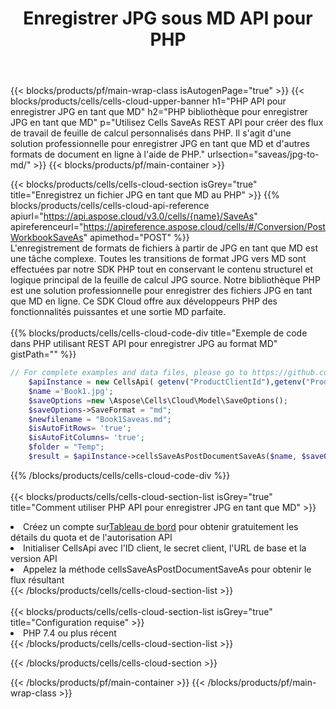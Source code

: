 ﻿---
title:  Enregistrer JPG sous MD API pour PHP
description:  API Cloud et SDK pour Microsoft Excel et OpenOffice Calc. Convertir une feuille de calcul en un autre format de fichier.
url: /fr/php/saveas/jpg-to-md/
---
{{< blocks/products/pf/main-wrap-class isAutogenPage="true" >}}
{{< blocks/products/cells/cells-cloud-upper-banner h1="PHP API pour enregistrer JPG en tant que MD" h2="PHP bibliothèque pour enregistrer JPG en tant que MD" p="Utilisez Cells SaveAs REST API pour créer des flux de travail de feuille de calcul personnalisés dans PHP. Il s\'agit d\'une solution professionnelle pour enregistrer JPG en tant que MD et d\'autres formats de document en ligne à l\'aide de PHP." urlsection="saveas/jpg-to-md/" >}}
{{< blocks/products/pf/main-container >}}

{{< blocks/products/cells/cells-cloud-section isGrey="true" title="Enregistrez un fichier JPG en tant que MD au PHP" >}}
{{% blocks/products/cells/cells-cloud-api-reference apiurl="https://api.aspose.cloud/v3.0/cells/{name}/SaveAs" apireferenceurl="https://apireference.aspose.cloud/cells/#/Conversion/PostWorkbookSaveAs" apimethod="POST" %}}
<br/>
L'enregistrement de formats de fichiers à partir de JPG en tant que MD est une tâche complexe. Toutes les transitions de format JPG vers MD sont effectuées par notre SDK PHP tout en conservant le contenu structurel et logique principal de la feuille de calcul JPG source. Notre bibliothèque PHP est une solution professionnelle pour enregistrer des fichiers JPG en tant que MD en ligne. Ce SDK Cloud offre aux développeurs PHP des fonctionnalités puissantes et une sortie MD parfaite.
<br/>
<br/>
{{% blocks/products/cells/cells-cloud-code-div title="Exemple de code dans PHP utilisant REST API pour enregistrer JPG au format MD" gistPath="" %}}
  
```php
// For complete examples and data files, please go to https://github.com/aspose-cells-cloud/aspose-cells-cloud-php/
    $apiInstance = new CellsApi( getenv("ProductClientId"),getenv("ProductClientSecret") );
    $name ='Book1.jpg';
    $saveOptions =new \Aspose\Cells\Cloud\Model\SaveOptions();
    $saveOptions->SaveFormat = "md";
    $newfilename = "Book1Saveas.md";
    $isAutoFitRows= 'true';
    $isAutoFitColumns= 'true';
    $folder = "Temp";
    $result = $apiInstance->cellsSaveAsPostDocumentSaveAs($name, $saveOptions, $newfilename,$isAutoFitRows, $isAutoFitColumns, $folder);
```
  
{{% /blocks/products/cells/cells-cloud-code-div %}}
<br/>
<br/>
{{< blocks/products/cells/cells-cloud-section-list isGrey="true" title="Comment utiliser PHP API pour enregistrer JPG en tant que MD" >}}
<li> Créez un compte sur<a href="https://dashboard.aspose.cloud/">Tableau de bord</a> pour obtenir gratuitement les détails du quota et de l'autorisation API</li>
<li>Initialiser CellsApi avec l'ID client, le secret client, l'URL de base et la version API</li>
<li>Appelez la méthode cellsSaveAsPostDocumentSaveAs pour obtenir le flux résultant</li>
{{< /blocks/products/cells/cells-cloud-section-list >}}
<br/>
<br/>
{{< blocks/products/cells/cells-cloud-section-list isGrey="true" title="Configuration requise" >}}
<li>PHP 7.4 ou plus récent</li>
{{< /blocks/products/cells/cells-cloud-section-list >}}

{{< /blocks/products/cells/cells-cloud-section >}}

{{< /blocks/products/pf/main-container >}}
{{< /blocks/products/pf/main-wrap-class >}}
